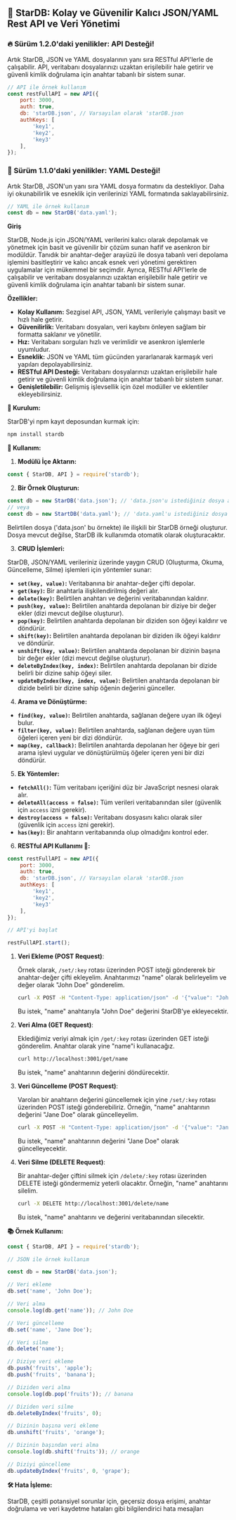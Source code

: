 ## 🌟 StarDB: Kolay ve Güvenilir Kalıcı JSON/YAML Rest API ve Veri Yönetimi

### 🔥 Sürüm 1.2.0'daki yenilikler: API Desteği!
Artık StarDB, JSON ve YAML dosyalarının yanı sıra RESTful API'lerle de çalışabilir. API, veritabanı dosyalarınızı uzaktan erişilebilir hale getirir ve güvenli kimlik doğrulama için anahtar tabanlı bir sistem sunar.

```js
// API ile örnek kullanım
const restFullAPI = new API({
    port: 3000,
    auth: true,
    db: 'starDB.json', // Varsayılan olarak 'starDB.json
    authKeys: [
        'key1',
        'key2',
        'key3'
    ],
});
```

### 🚀 Sürüm 1.1.0'daki yenilikler: YAML Desteği!
Artık StarDB, JSON'un yanı sıra YAML dosya formatını da destekliyor. Daha iyi okunabilirlik ve esneklik için verilerinizi YAML formatında saklayabilirsiniz.

```js
// YAML ile örnek kullanım
const db = new StarDB('data.yaml');
```

**Giriş**

StarDB, Node.js için JSON/YAML verilerini kalıcı olarak depolamak ve yönetmek için basit ve güvenilir bir çözüm sunan hafif ve asenkron bir modüldür. Tanıdık bir anahtar-değer arayüzü ile dosya tabanlı veri depolama işlemini basitleştirir ve kalıcı ancak esnek veri yönetimi gerektiren uygulamalar için mükemmel bir seçimdir. Ayrıca, RESTful API'lerle de çalışabilir ve veritabanı dosyalarınızı uzaktan erişilebilir hale getirir ve güvenli kimlik doğrulama için anahtar tabanlı bir sistem sunar.

**Özellikler:**

* **Kolay Kullanım:** Sezgisel API, JSON, YAML verileriyle çalışmayı basit ve hızlı hale getirir.
* **Güvenilirlik:** Veritabanı dosyaları, veri kaybını önleyen sağlam bir formatta saklanır ve yönetilir.
* **Hız:** Veritabanı sorguları hızlı ve verimlidir ve asenkron işlemlerle uyumludur.
* **Esneklik:** JSON ve YAML tüm gücünden yararlanarak karmaşık veri yapıları depolayabilirsiniz.
* **RESTful API Desteği:** Veritabanı dosyalarınızı uzaktan erişilebilir hale getirir ve güvenli kimlik doğrulama için anahtar tabanlı bir sistem sunar.
* **Genişletilebilir:** Gelişmiş işlevsellik için özel modüller ve eklentiler ekleyebilirsiniz.

**🚀 Kurulum:**

StarDB'yi npm kayıt deposundan kurmak için:

```bash
npm install stardb
```

**📘 Kullanım:**

1. **Modülü İçe Aktarın:**

```javascript
const { StarDB, API } = require('stardb');
```

2. **Bir Örnek Oluşturun:**

```javascript
const db = new StarDB('data.json'); // 'data.json'u istediğiniz dosya adıyla değiştirin
// veya
const db = new StartDB('data.yaml'); // 'data.yaml'u istediğiniz dosya adıyla değiştirin
```

Belirtilen dosya ('data.json' bu örnekte) ile ilişkili bir StarDB örneği oluşturur. Dosya mevcut değilse, StarDB ilk kullanımda otomatik olarak oluşturacaktır.

3. **CRUD İşlemleri:**

StarDB, JSON/YAML verileriniz üzerinde yaygın CRUD (Oluşturma, Okuma, Güncelleme, Silme) işlemleri için yöntemler sunar:

* **`set(key, value)`:** Veritabanına bir anahtar-değer çifti depolar.
* **`get(key)`:** Bir anahtarla ilişkilendirilmiş değeri alır.
* **`delete(key)`:** Belirtilen anahtarı ve değerini veritabanından kaldırır.
* **`push(key, value)`:** Belirtilen anahtarda depolanan bir diziye bir değer ekler (dizi mevcut değilse oluşturur).
* **`pop(key)`:** Belirtilen anahtarda depolanan bir diziden son öğeyi kaldırır ve döndürür.
* **`shift(key)`:** Belirtilen anahtarda depolanan bir diziden ilk öğeyi kaldırır ve döndürür.
* **`unshift(key, value)`:** Belirtilen anahtarda depolanan bir dizinin başına bir değer ekler (dizi mevcut değilse oluşturur).
* **`deleteByIndex(key, index)`:** Belirtilen anahtarda depolanan bir dizide belirli bir dizine sahip öğeyi siler.
* **`updateByIndex(key, index, value)`:** Belirtilen anahtarda depolanan bir dizide belirli bir dizine sahip öğenin değerini günceller.

4. **Arama ve Dönüştürme:**

* **`find(key, value)`:** Belirtilen anahtarda, sağlanan değere uyan ilk öğeyi bulur.
* **`filter(key, value)`:** Belirtilen anahtarda, sağlanan değere uyan tüm öğeleri içeren yeni bir dizi döndürür.
* **`map(key, callback)`:** Belirtilen anahtarda depolanan her öğeye bir geri arama işlevi uygular ve dönüştürülmüş öğeler içeren yeni bir dizi döndürür.

5. **Ek Yöntemler:**

* **`fetchAll()`:** Tüm veritabanı içeriğini düz bir JavaScript nesnesi olarak alır.
* **`deleteAll(access = false)`:** Tüm verileri veritabanından siler (güvenlik için `access` izni gerekir).
* **`destroy(access = false)`:** Veritabanı dosyasını kalıcı olarak siler (güvenlik için `access` izni gerekir).
* **`has(key)`:** Bir anahtarın veritabanında olup olmadığını kontrol eder.

6. **RESTful API Kullanımı 🎯:**


```javascript
const restFullAPI = new API({
    port: 3000,
    auth: true,
    db: 'starDB.json', // Varsayılan olarak 'starDB.json
    authKeys: [
        'key1',
        'key2',
        'key3'
    ],
});

// API'yi başlat

restFullAPI.start();
```

1. **Veri Ekleme (POST Request)**:

    Örnek olarak, `/set/:key` rotası üzerinden POST isteği göndererek bir anahtar-değer çifti ekleyelim. Anahtarımızı "name" olarak belirleyelim ve değer olarak "John Doe" gönderelim.

    ```bash
    curl -X POST -H "Content-Type: application/json" -d '{"value": "John Doe"}' http://localhost:3001/set/name
    ```

    Bu istek, "name" anahtarıyla "John Doe" değerini StarDB'ye ekleyecektir.

2. **Veri Alma (GET Request)**:

    Eklediğimiz veriyi almak için `/get/:key` rotası üzerinden GET isteği gönderelim. Anahtar olarak yine "name"i kullanacağız.

    ```bash
    curl http://localhost:3001/get/name
    ```

    Bu istek, "name" anahtarının değerini döndürecektir.

3. **Veri Güncelleme (POST Request)**:

    Varolan bir anahtarın değerini güncellemek için yine `/set/:key` rotası üzerinden POST isteği gönderebiliriz. Örneğin, "name" anahtarının değerini "Jane Doe" olarak güncelleyelim.

    ```bash
    curl -X POST -H "Content-Type: application/json" -d '{"value": "Jane Doe"}' http://localhost:3001/set/name
    ```

    Bu istek, "name" anahtarının değerini "Jane Doe" olarak güncelleyecektir.

4. **Veri Silme (DELETE Request)**:

    Bir anahtar-değer çiftini silmek için `/delete/:key` rotası üzerinden DELETE isteği göndermemiz yeterli olacaktır. Örneğin, "name" anahtarını silelim.

    ```bash
    curl -X DELETE http://localhost:3001/delete/name
    ```

    Bu istek, "name" anahtarını ve değerini veritabanından silecektir.

**📚 Örnek Kullanım:**

```javascript
const { StarDB, API } = require('stardb');

// JSON ile örnek kullanım

const db = new StarDB('data.json');

// Veri ekleme
db.set('name', 'John Doe');

// Veri alma
console.log(db.get('name')); // John Doe

// Veri güncelleme
db.set('name', 'Jane Doe');

// Veri silme
db.delete('name');

// Diziye veri ekleme
db.push('fruits', 'apple');
db.push('fruits', 'banana');

// Diziden veri alma
console.log(db.pop('fruits')); // banana

// Diziden veri silme
db.deleteByIndex('fruits', 0);

// Dizinin başına veri ekleme
db.unshift('fruits', 'orange');

// Dizinin başından veri alma
console.log(db.shift('fruits')); // orange

// Diziyi güncelleme
db.updateByIndex('fruits', 0, 'grape');

```

**🛠️ Hata İşleme:**

StarDB, çeşitli potansiyel sorunlar için, geçersiz dosya erişimi, anahtar doğrulama ve veri kaydetme hataları gibi bilgilendirici hata mesajları

